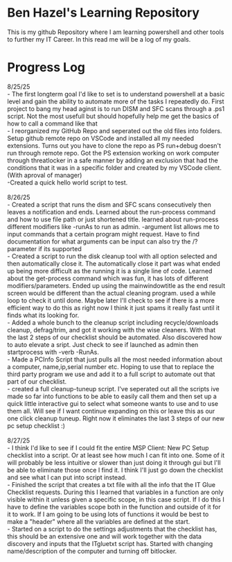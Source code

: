 # Ben Hazel's Learning Repository

This is my github Repository where I am learning powershell and other tools to further my IT Career. In this read me will be a log of my goals.

# Progress Log

8/25/25 
<br>    - The first longterm goal I'd like to set is to understand powershell at a basic level and gain the ability to automate more of the tasks I repeatedly do. First project to bang my head aginst is to run DISM and SFC scans through a .ps1 script. Not the most usefull but should hopefully help me get the basics of how to call a command like that
<br>    - I reorganized my GitHub Repo and seperated out the old files into folders. Setup github remote repo on VSCode and installed all my needed extensions. Turns out you have to clone the repo as PS run+debug doesn't run through remote repo. Got the PS extension working on work computer through threatlocker in a safe manner by adding an exclusion that had the conditions that it was in a specific folder and created by my VSCode client.(With aproval of manager)
<br>    -Created a quick hello world script to test.
<br><br>
8/26/25
<br>    - Created a script that runs the dism and SFC scans consecutively then leaves a notification and ends. Learned about the run-process command and how to use file path or just shortened title. learned about run-process different modifiers like -runAs to run as admin.  -argument list allows me to input commands that a certain program might request. Have to find documentation for what arguments can be input can also try the /? parameter if its supported
<br>    - Created a script to run the disk cleanup tool with all option selected and then automatically close it. The automatically close it part was what ended up being more difficult as the running it is a single line of code. Learned about the get-process command which was fun, it has lots of different modifiers/parameters. Ended up using the mainwindowtitle as the end result screen would be different than the actual cleaning program. used a while loop to check it until done. Maybe later I'll check to see if there is a more efficient way to do this as right now I think it just spams it really fast until it finds what its looking for.
<br>    - Added a whole bunch to the cleanup script including recycle/downloads cleanup, defrag/trim, and got it working with the wise cleaners. With that the last 2 steps of our checklist should be automated. Also discovered how to auto elevate a sript. Just check to see if launched as admin then startprocess with -verb -RunAs. 
<br>    - Made a PCInfo Script that just pulls all the most needed information about a computer, name,ip,serial number etc. Hoping to use that to replace the third party program we use and add it to a full script to automate out that part of our checklist.
<br>    - created a full cleanup-tuneup script. I've seperated out all the scripts ive made so far into functions to be able to easily call them and then set up a quick little interactive gui to select what someone wants to use and to use them all. Will see if I want continue expanding on this or leave this as our one click cleanup tuneup. Right now it eliminates the last 3 steps of our new pc setup checklist :)
<br><br>
8/27/25
<br>    - I think I'd like to see if I could fit the entire MSP Client: New PC Setup checklist into a script. Or at least see how much I can fit into one. Some of it will probably be less intuitive or slower than just doing it through gui but I'll be able to eliminate those once I find it. I think I'll just go down the checklist and see what I can put into script instead.
<br>    - Finished the script that creates a txt file with all the info that the IT Glue Checklist requests. During this I learned that variables in a function are only visible within it unless given a specific scope, in this case script. If I do this I have to define the variables scope both in the function and outside of it for it to work. If I am going to be using lots of functions it would be best to make a "header" where all the variables are defined at the start.
<br>    - Started on a script to do the settings adjustments that the checklist has, this should be an extensive one and will work together with the data discovery and inputs that the ITgluetxt script has. Started with changing name/description of the computer and turning off bitlocker.